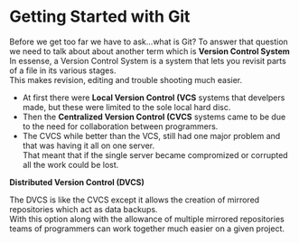 # Getting Started with Git

Before we get too far we have to ask...what is Git? 
To answer that question we need to talk about about another term which is **Version Control System**
    In essense, a Version Control System is a system that lets you revisit parts of a file in its various stages.  
    This makes revision, editing and trouble shooting much easier.  

* At first there were **Local Version Control (VCS** systems that develpers made, but these were limited to the sole local hard disc.  
* Then the **Centralized Version Control (CVCS** systems came to be due to the need for collaboration between programmers.  
* The CVCS while better than the VCS, still had one major problem and that was having it all on one server.  
    That meant that if the single server became compromized or corrupted all the work could be lost.  

**Distributed Version Control (DVCS)**

The DVCS is like the CVCS except it allows the creation of mirrored repositories which act as data backups.  
With this option along with the allowance of multiple mirrored repositories teams of programmers can work together much easier on a given project.  